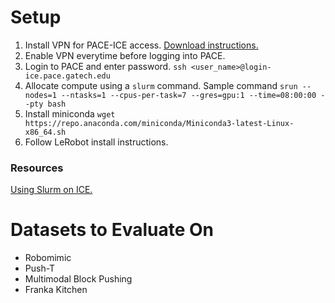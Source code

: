 # Setup
1. Install VPN for PACE-ICE access. [Download instructions.](https://gatech.service-now.com/home#globalprotect-vpn-client)
2. Enable VPN everytime before logging into PACE.
3. Login to PACE and enter password.
`ssh <user_name>@login-ice.pace.gatech.edu`
4. Allocate compute using a `slurm` command. Sample command `srun --nodes=1 --ntasks=1 --cpus-per-task=7 --gres=gpu:1 --time=08:00:00 --pty bash`
5. Install miniconda `wget https://repo.anaconda.com/miniconda/Miniconda3-latest-Linux-x86_64.sh`
6. Follow LeRobot install instructions.

### Resources
[Using Slurm on ICE.](https://gatech.service-now.com/home?id=kb_article_view&sysparm_article=KB0042096)

# Datasets to Evaluate On
- Robomimic
- Push-T
- Multimodal Block Pushing
- Franka Kitchen